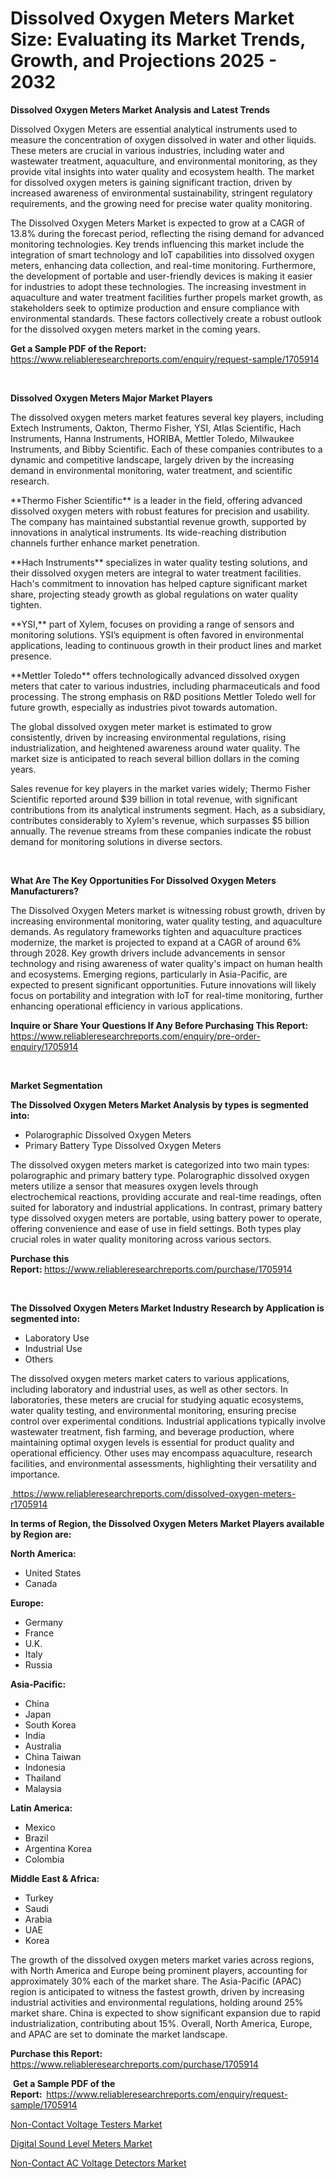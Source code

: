 <p><h1>Dissolved Oxygen Meters Market Size: Evaluating its Market Trends, Growth, and Projections 2025 - 2032</h1></p><p><strong>Dissolved Oxygen Meters Market Analysis and Latest Trends</strong></p>
<p><p>Dissolved Oxygen Meters are essential analytical instruments used to measure the concentration of oxygen dissolved in water and other liquids. These meters are crucial in various industries, including water and wastewater treatment, aquaculture, and environmental monitoring, as they provide vital insights into water quality and ecosystem health. The market for dissolved oxygen meters is gaining significant traction, driven by increased awareness of environmental sustainability, stringent regulatory requirements, and the growing need for precise water quality monitoring.</p><p>The Dissolved Oxygen Meters Market is expected to grow at a CAGR of 13.8% during the forecast period, reflecting the rising demand for advanced monitoring technologies. Key trends influencing this market include the integration of smart technology and IoT capabilities into dissolved oxygen meters, enhancing data collection, and real-time monitoring. Furthermore, the development of portable and user-friendly devices is making it easier for industries to adopt these technologies. The increasing investment in aquaculture and water treatment facilities further propels market growth, as stakeholders seek to optimize production and ensure compliance with environmental standards. These factors collectively create a robust outlook for the dissolved oxygen meters market in the coming years.</p></p>
<p><strong>Get a Sample PDF of the Report:&nbsp;</strong> <a href="https://www.reliableresearchreports.com/enquiry/request-sample/1705914?utm_campaign=40&utm_medium=2&utm_source=Github&utm_content=ia&utm_term=10012025&utm_id=dissolved-oxygen-meters">https://www.reliableresearchreports.com/enquiry/request-sample/1705914</a></p>
<p>&nbsp;</p>
<p><strong>Dissolved Oxygen Meters Major Market Players</strong></p>
<p><p>The dissolved oxygen meters market features several key players, including Extech Instruments, Oakton, Thermo Fisher, YSI, Atlas Scientific, Hach Instruments, Hanna Instruments, HORIBA, Mettler Toledo, Milwaukee Instruments, and Bibby Scientific. Each of these companies contributes to a dynamic and competitive landscape, largely driven by the increasing demand in environmental monitoring, water treatment, and scientific research.</p><p>**Thermo Fisher Scientific** is a leader in the field, offering advanced dissolved oxygen meters with robust features for precision and usability. The company has maintained substantial revenue growth, supported by innovations in analytical instruments. Its wide-reaching distribution channels further enhance market penetration.</p><p>**Hach Instruments** specializes in water quality testing solutions, and their dissolved oxygen meters are integral to water treatment facilities. Hach's commitment to innovation has helped capture significant market share, projecting steady growth as global regulations on water quality tighten.</p><p>**YSI,** part of Xylem, focuses on providing a range of sensors and monitoring solutions. YSI’s equipment is often favored in environmental applications, leading to continuous growth in their product lines and market presence.</p><p>**Mettler Toledo** offers technologically advanced dissolved oxygen meters that cater to various industries, including pharmaceuticals and food processing. The strong emphasis on R&D positions Mettler Toledo well for future growth, especially as industries pivot towards automation.</p><p>The global dissolved oxygen meter market is estimated to grow consistently, driven by increasing environmental regulations, rising industrialization, and heightened awareness around water quality. The market size is anticipated to reach several billion dollars in the coming years.</p><p>Sales revenue for key players in the market varies widely; Thermo Fisher Scientific reported around $39 billion in total revenue, with significant contributions from its analytical instruments segment. Hach, as a subsidiary, contributes considerably to Xylem's revenue, which surpasses $5 billion annually. The revenue streams from these companies indicate the robust demand for monitoring solutions in diverse sectors.</p></p>
<p>&nbsp;</p>
<p><strong>What Are The Key Opportunities For Dissolved Oxygen Meters Manufacturers?</strong></p>
<p><p>The Dissolved Oxygen Meters market is witnessing robust growth, driven by increasing environmental monitoring, water quality testing, and aquaculture demands. As regulatory frameworks tighten and aquaculture practices modernize, the market is projected to expand at a CAGR of around 6% through 2028. Key growth drivers include advancements in sensor technology and rising awareness of water quality's impact on human health and ecosystems. Emerging regions, particularly in Asia-Pacific, are expected to present significant opportunities. Future innovations will likely focus on portability and integration with IoT for real-time monitoring, further enhancing operational efficiency in various applications.</p></p>
<p><strong>Inquire or Share Your Questions If Any Before Purchasing This Report:</strong> <a href="https://www.reliableresearchreports.com/enquiry/pre-order-enquiry/1705914?utm_campaign=40&utm_medium=2&utm_source=Github&utm_content=ia&utm_term=10012025&utm_id=dissolved-oxygen-meters">https://www.reliableresearchreports.com/enquiry/pre-order-enquiry/1705914</a></p>
<p>&nbsp;</p>
<p><strong>Market Segmentation</strong></p>
<p><strong>The Dissolved Oxygen Meters Market Analysis by types is segmented into:</strong></p>
<p><ul><li>Polarographic Dissolved Oxygen Meters</li><li>Primary Battery Type Dissolved Oxygen Meters</li></ul></p>
<p><p>The dissolved oxygen meters market is categorized into two main types: polarographic and primary battery type. Polarographic dissolved oxygen meters utilize a sensor that measures oxygen levels through electrochemical reactions, providing accurate and real-time readings, often suited for laboratory and industrial applications. In contrast, primary battery type dissolved oxygen meters are portable, using battery power to operate, offering convenience and ease of use in field settings. Both types play crucial roles in water quality monitoring across various sectors.</p></p>
<p><strong>Purchase this Report:&nbsp;</strong><a href="https://www.reliableresearchreports.com/purchase/1705914?utm_campaign=40&utm_medium=2&utm_source=Github&utm_content=ia&utm_term=10012025&utm_id=dissolved-oxygen-meters">https://www.reliableresearchreports.com/purchase/1705914</a></p>
<p>&nbsp;</p>
<p><strong>The Dissolved Oxygen Meters Market Industry Research by Application is segmented into:</strong></p>
<p><ul><li>Laboratory Use</li><li>Industrial Use</li><li>Others</li></ul></p>
<p><p>The dissolved oxygen meters market caters to various applications, including laboratory and industrial uses, as well as other sectors. In laboratories, these meters are crucial for studying aquatic ecosystems, water quality testing, and environmental monitoring, ensuring precise control over experimental conditions. Industrial applications typically involve wastewater treatment, fish farming, and beverage production, where maintaining optimal oxygen levels is essential for product quality and operational efficiency. Other uses may encompass aquaculture, research facilities, and environmental assessments, highlighting their versatility and importance.</p></p>
<p><a href="https://www.reliableresearchreports.com/dissolved-oxygen-meters-r1705914?utm_campaign=40&utm_medium=2&utm_source=Github&utm_content=ia&utm_term=10012025&utm_id=dissolved-oxygen-meters">&nbsp;https://www.reliableresearchreports.com/dissolved-oxygen-meters-r1705914</a></p>
<p><strong>In terms of Region, the Dissolved Oxygen Meters Market Players available by Region are:</strong></p>
<p>
    <p> <strong> North America: </strong>
        <ul>
            <li>United States</li>
            <li>Canada</li>
        </ul>
        </p> 
    <p> <strong> Europe: </strong>
        <ul>
            <li>Germany</li>
            <li>France</li>
            <li>U.K.</li>
            <li>Italy</li>
            <li>Russia</li>
        </ul>
        </p> 
    <p> <strong> Asia-Pacific: </strong>
        <ul>
            <li>China</li>
            <li>Japan</li>
            <li>South Korea</li>
            <li>India</li>
            <li>Australia</li>
            <li>China Taiwan</li>
            <li>Indonesia</li>
            <li>Thailand</li>
            <li>Malaysia</li>
        </ul>
        </p> 
    <p> <strong> Latin America: </strong>
        <ul>
            <li>Mexico</li>
            <li>Brazil</li>
            <li>Argentina Korea</li>
            <li>Colombia</li>
        </ul>
        </p> 
    <p> <strong> Middle East & Africa: </strong>
        <ul>
            <li>Turkey</li>
            <li>Saudi</li>
            <li>Arabia</li>
            <li>UAE</li>
            <li>Korea</li>
        </ul>
    </p>
    </p>
<p><p>The growth of the dissolved oxygen meters market varies across regions, with North America and Europe being prominent players, accounting for approximately 30% each of the market share. The Asia-Pacific (APAC) region is anticipated to witness the fastest growth, driven by increasing industrial activities and environmental regulations, holding around 25% market share. China is expected to show significant expansion due to rapid industrialization, contributing about 15%. Overall, North America, Europe, and APAC are set to dominate the market landscape.</p></p>
<p><strong>Purchase this Report: </strong><a href="https://www.reliableresearchreports.com/purchase/1705914?utm_campaign=40&utm_medium=2&utm_source=Github&utm_content=ia&utm_term=10012025&utm_id=dissolved-oxygen-meters">https://www.reliableresearchreports.com/purchase/1705914</a></p>
<p>&nbsp;<strong>Get a Sample PDF of the Report:&nbsp;&nbsp;</strong><a href="https://www.reliableresearchreports.com/enquiry/request-sample/1705914?utm_campaign=40&utm_medium=2&utm_source=Github&utm_content=ia&utm_term=10012025&utm_id=dissolved-oxygen-meters">https://www.reliableresearchreports.com/enquiry/request-sample/1705914</a></p>
<p><strong></strong></p>
<p><p><a href="https://github.com/tanekacalderon743/Market-Research-Report-List-1/blob/main/non-contact-voltage-testers-market.md?utm_campaign=40&utm_medium=2&utm_source=Github&utm_content=ia&utm_term=10012025&utm_id=dissolved-oxygen-meters">Non-Contact Voltage Testers Market</a></p><p><a href="https://github.com/klaassenmackenzie6/Market-Research-Report-List-1/blob/main/digital-sound-level-meters-market.md?utm_campaign=40&utm_medium=2&utm_source=Github&utm_content=ia&utm_term=10012025&utm_id=dissolved-oxygen-meters">Digital Sound Level Meters Market</a></p><p><a href="https://github.com/lvaill871987/Market-Research-Report-List-1/blob/main/non-contact-ac-voltage-detectors-market.md?utm_campaign=40&utm_medium=2&utm_source=Github&utm_content=ia&utm_term=10012025&utm_id=dissolved-oxygen-meters">Non-Contact AC Voltage Detectors Market</a></p></p>